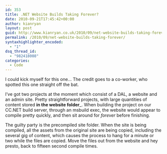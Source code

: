 ```yaml
---
id: 353
title: .NET Website Builds Taking Forever?
date: 2010-09-21T17:45:42+00:00
author: kianryan
layout: post
guid: http://www.kianryan.co.uk/2010/09/net-website-builds-taking-forever/
permalink: /2010/09/net-website-builds-taking-forever/
syntaxhighlighter_encoded:
  - "1"
dsq_thread_id:
  - "982418008"
categories:
  - Code
---
```

I could kick myself for this one… The credit goes to a co-worker, who spotted this one straight off the bat.

I’ve got two projects at the moment which consist of a DAL, a website and an admin site. Pretty straightforward projects, with large quantities of content stored **in the website folder**_. When building the project on our CC.NET build server, through an msbuild exec, the website would appear to compile pretty quickly, and then sit around for _forever_ before finishing.

The guilty party is the precompiled site folder. When the site is being compiled, all the assets from the original site are being copied, including the several gig of content, which causes the process to hang for a minute or two while the files are copied. Move the files out from the website and hey presto, back to fifteen second compile times.